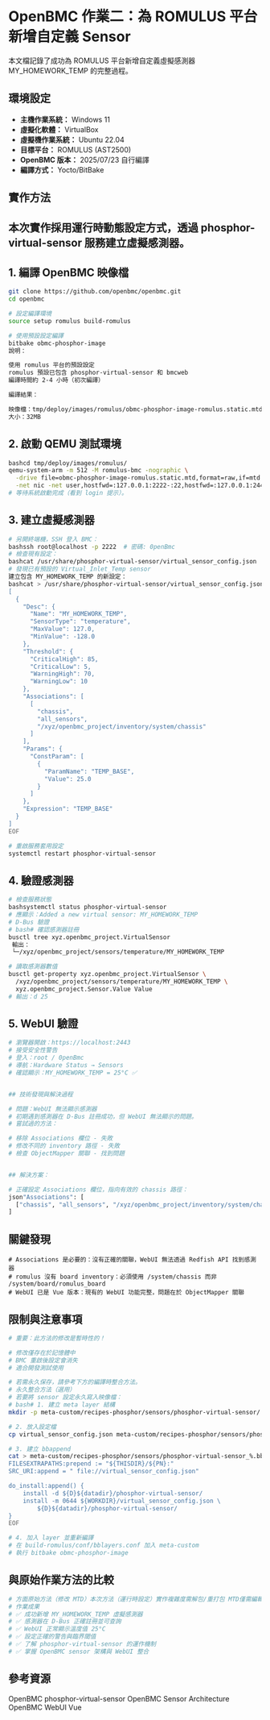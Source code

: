 # OpenBMC 作業二：為 ROMULUS 平台新增自定義 Sensor
本文檔記錄了成功為 ROMULUS 平台新增自定義虛擬感測器 MY_HOMEWORK_TEMP 的完整過程。


## 環境設定

* **主機作業系統：** Windows 11
* **虛擬化軟體：**  VirtualBox
* **虛擬機作業系統：** Ubuntu 22.04
* **目標平台：** ROMULUS (AST2500)
* **OpenBMC 版本：** 2025/07/23 自行編譯
* **編譯方式：** Yocto/BitBake

## 實作方法
## 本次實作採用運行時動態設定方式，透過 phosphor-virtual-sensor 服務建立虛擬感測器。
## 1. 編譯 OpenBMC 映像檔

```bash
git clone https://github.com/openbmc/openbmc.git
cd openbmc

# 設定編譯環境
source setup romulus build-romulus

# 使用預設設定編譯
bitbake obmc-phosphor-image
說明：

使用 romulus 平台的預設設定
romulus 預設已包含 phosphor-virtual-sensor 和 bmcweb
編譯時間約 2-4 小時（初次編譯）

編譯結果：

映像檔：tmp/deploy/images/romulus/obmc-phosphor-image-romulus.static.mtd
大小：32MB
```


## 2. 啟動 QEMU 測試環境

```bash
bashcd tmp/deploy/images/romulus/
qemu-system-arm -m 512 -M romulus-bmc -nographic \
  -drive file=obmc-phosphor-image-romulus.static.mtd,format=raw,if=mtd \
  -net nic -net user,hostfwd=:127.0.0.1:2222-:22,hostfwd=:127.0.0.1:2443-:443
# 等待系統啟動完成（看到 login 提示）。
```



## 3. 建立虛擬感測器

```bash
# 另開終端機，SSH 登入 BMC：
bashssh root@localhost -p 2222  # 密碼: 0penBmc
# 檢查現有設定：
bashcat /usr/share/phosphor-virtual-sensor/virtual_sensor_config.json
# 發現已有預設的 Virtual_Inlet_Temp sensor
建立包含 MY_HOMEWORK_TEMP 的新設定：
bashcat > /usr/share/phosphor-virtual-sensor/virtual_sensor_config.json << 'EOF'
[
  {
    "Desc": {
      "Name": "MY_HOMEWORK_TEMP",
      "SensorType": "temperature",
      "MaxValue": 127.0,
      "MinValue": -128.0
    },
    "Threshold": {
      "CriticalHigh": 85,
      "CriticalLow": 5,
      "WarningHigh": 70,
      "WarningLow": 10
    },
    "Associations": [
      [
        "chassis",
        "all_sensors",
        "/xyz/openbmc_project/inventory/system/chassis"
      ]
    ],
    "Params": {
      "ConstParam": [
        {
          "ParamName": "TEMP_BASE",
          "Value": 25.0
        }
      ]
    },
    "Expression": "TEMP_BASE"
  }
]
EOF

# 重啟服務套用設定
systemctl restart phosphor-virtual-sensor
```


## 4. 驗證感測器

```bash
# 檢查服務狀態
bashsystemctl status phosphor-virtual-sensor
# 應顯示：Added a new virtual sensor: MY_HOMEWORK_TEMP
# D-Bus 驗證
# bash# 確認感測器註冊
busctl tree xyz.openbmc_project.VirtualSensor
 輸出：
 └─/xyz/openbmc_project/sensors/temperature/MY_HOMEWORK_TEMP

# 讀取感測器數值
busctl get-property xyz.openbmc_project.VirtualSensor \
  /xyz/openbmc_project/sensors/temperature/MY_HOMEWORK_TEMP \
  xyz.openbmc_project.Sensor.Value Value
# 輸出：d 25
```

## 5. WebUI 驗證

```bash
# 瀏覽器開啟：https://localhost:2443
# 接受安全性警告
# 登入：root / 0penBmc
# 導航：Hardware Status → Sensors
# 確認顯示：MY_HOMEWORK_TEMP = 25°C ✅


## 技術發現與解決過程

# 問題：WebUI 無法顯示感測器
# 初期遇到感測器在 D-Bus 註冊成功，但 WebUI 無法顯示的問題。
# 嘗試過的方法：

# 移除 Associations 欄位 - 失敗
# 修改不同的 inventory 路徑 - 失敗
# 檢查 ObjectMapper 關聯 - 找到問題


## 解決方案：

# 正確設定 Associations 欄位，指向有效的 chassis 路徑：
json"Associations": [
  ["chassis", "all_sensors", "/xyz/openbmc_project/inventory/system/chassis"]
]
```


## 關鍵發現

```
# Associations 是必要的：沒有正確的關聯，WebUI 無法透過 Redfish API 找到感測器
# romulus 沒有 board inventory：必須使用 /system/chassis 而非 /system/board/romulus_board
# WebUI 已是 Vue 版本：現有的 WebUI 功能完整，問題在於 ObjectMapper 關聯
```

## 限制與注意事項

```bash
# 重要：此方法的修改是暫時性的！

# 修改僅存在於記憶體中
# BMC 重啟後設定會消失
# 適合開發測試使用

# 若需永久保存，請參考下方的編譯時整合方法。
# 永久整合方法（選用）
# 若要將 sensor 設定永久寫入映像檔：
# bash# 1. 建立 meta layer 結構
mkdir -p meta-custom/recipes-phosphor/sensors/phosphor-virtual-sensor/

# 2. 放入設定檔
cp virtual_sensor_config.json meta-custom/recipes-phosphor/sensors/phosphor-virtual-sensor/

# 3. 建立 bbappend
cat > meta-custom/recipes-phosphor/sensors/phosphor-virtual-sensor_%.bbappend << 'EOF'
FILESEXTRAPATHS:prepend := "${THISDIR}/${PN}:"
SRC_URI:append = " file://virtual_sensor_config.json"

do_install:append() {
    install -d ${D}${datadir}/phosphor-virtual-sensor/
    install -m 0644 ${WORKDIR}/virtual_sensor_config.json \
        ${D}${datadir}/phosphor-virtual-sensor/
}
EOF

# 4. 加入 layer 並重新編譯
# 在 build-romulus/conf/bblayers.conf 加入 meta-custom
# 執行 bitbake obmc-phosphor-image
```


## 與原始作業方法的比較

```bash
# 方面原始方法（修改 MTD）本次方法（運行時設定）實作複雜度需解包/重打包 MTD僅需編輯 JSON持久性永久寫入映像檔重啟後消失開發效率每次修改需重新打包即時生效適用場景生產部署開發測試
# 作業成果
# ✅ 成功新增 MY_HOMEWORK_TEMP 虛擬感測器
# ✅ 感測器在 D-Bus 正確註冊並可查詢
# ✅ WebUI 正常顯示溫度值 25°C
# ✅ 設定正確的警告與臨界閾值
# ✅ 了解 phosphor-virtual-sensor 的運作機制
# ✅ 掌握 OpenBMC sensor 架構與 WebUI 整合
```

## 參考資源

OpenBMC phosphor-virtual-sensor
OpenBMC Sensor Architecture
OpenBMC WebUI Vue
